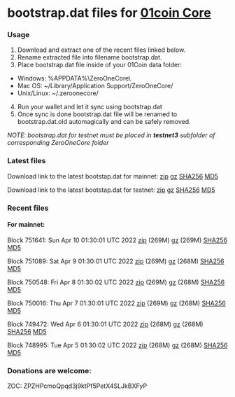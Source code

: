 # bootstrap.dat files for [01coin Core](https://01coin.io)

### Usage

1. Download and extract one of the recent files linked below.
2. Rename extracted file into filename bootstrap.dat.
3. Place bootstrap.dat file inside of your 01Coin data folder:
 - Windows: %APPDATA%\ZeroOneCore\
 - Mac OS: ~/Library/Application Support/ZeroOneCore/
 - Unix/Linux: ~/.zeroonecore/
4. Run your wallet and let it sync using bootstrap.dat
5. Once sync is done bootstrap.dat file will be renamed to bootstrap.dat.old automagically and can be safely removed.

_NOTE: bootstrap.dat for testnet must be placed in **testnet3** subfolder of corresponding ZeroOneCore folder_

### Latest files
Download link to the latest bootstap.dat for mainnet: [zip](https://files.01coin.io/mainnet/bootstrap.dat.zip) [gz](https://files.01coin.io/mainnet/bootstrap.dat.tar.gz) [SHA256](https://files.01coin.io/mainnet/sha256.txt) [MD5](https://files.01coin.io/mainnet/md5.txt)

Download link to the latest bootstap.dat for testnet: [zip](https://files.01coin.io/testnet/bootstrap.dat.zip) [gz](https://files.01coin.io/testnet/bootstrap.dat.tar.gz) [SHA256](https://files.01coin.io/testnet/sha256.txt) [MD5](https://files.01coin.io/testnet/md5.txt)

### Recent files

#### For mainnet:

Block 751641: Sun Apr 10 01:30:01 UTC 2022 [zip](https://files.01coin.io/mainnet/2022-04-10/bootstrap.dat.zip) (269M) [gz](https://files.01coin.io/mainnet/2022-04-10/bootstrap.dat.tar.gz) (269M) [SHA256](https://files.01coin.io/mainnet/2022-04-10/sha256.txt) [MD5](https://files.01coin.io/mainnet/2022-04-10/md5.txt)

Block 751089: Sat Apr  9 01:30:01 UTC 2022 [zip](https://files.01coin.io/mainnet/2022-04-09/bootstrap.dat.zip) (269M) [gz](https://files.01coin.io/mainnet/2022-04-09/bootstrap.dat.tar.gz) (268M) [SHA256](https://files.01coin.io/mainnet/2022-04-09/sha256.txt) [MD5](https://files.01coin.io/mainnet/2022-04-09/md5.txt)

Block 750548: Fri Apr  8 01:30:02 UTC 2022 [zip](https://files.01coin.io/mainnet/2022-04-08/bootstrap.dat.zip) (269M) [gz](https://files.01coin.io/mainnet/2022-04-08/bootstrap.dat.tar.gz) (268M) [SHA256](https://files.01coin.io/mainnet/2022-04-08/sha256.txt) [MD5](https://files.01coin.io/mainnet/2022-04-08/md5.txt)

Block 750016: Thu Apr  7 01:30:01 UTC 2022 [zip](https://files.01coin.io/mainnet/2022-04-07/bootstrap.dat.zip) (269M) [gz](https://files.01coin.io/mainnet/2022-04-07/bootstrap.dat.tar.gz) (268M) [SHA256](https://files.01coin.io/mainnet/2022-04-07/sha256.txt) [MD5](https://files.01coin.io/mainnet/2022-04-07/md5.txt)

Block 749472: Wed Apr  6 01:30:01 UTC 2022 [zip](https://files.01coin.io/mainnet/2022-04-06/bootstrap.dat.zip) (268M) [gz](https://files.01coin.io/mainnet/2022-04-06/bootstrap.dat.tar.gz) (268M) [SHA256](https://files.01coin.io/mainnet/2022-04-06/sha256.txt) [MD5](https://files.01coin.io/mainnet/2022-04-06/md5.txt)

Block 748995: Tue Apr  5 01:30:02 UTC 2022 [zip](https://files.01coin.io/mainnet/2022-04-05/bootstrap.dat.zip) (268M) [gz](https://files.01coin.io/mainnet/2022-04-05/bootstrap.dat.tar.gz) (268M) [SHA256](https://files.01coin.io/mainnet/2022-04-05/sha256.txt) [MD5](https://files.01coin.io/mainnet/2022-04-05/md5.txt)


### Donations are welcome:

ZOC: ZPZHPcmoQpqd3j9ktPf5PetX4SLJkBXFyP
